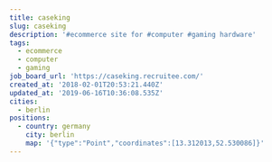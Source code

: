 ```yaml
---
title: caseking
slug: caseking
description: '#ecommerce site for #computer #gaming hardware'
tags:
  - ecommerce
  - computer
  - gaming
job_board_url: 'https://caseking.recruitee.com/'
created_at: '2018-02-01T20:53:21.440Z'
updated_at: '2019-06-16T10:36:08.535Z'
cities:
  - berlin
positions:
  - country: germany
    city: berlin
    map: '{"type":"Point","coordinates":[13.312013,52.530086]}'
---
```


